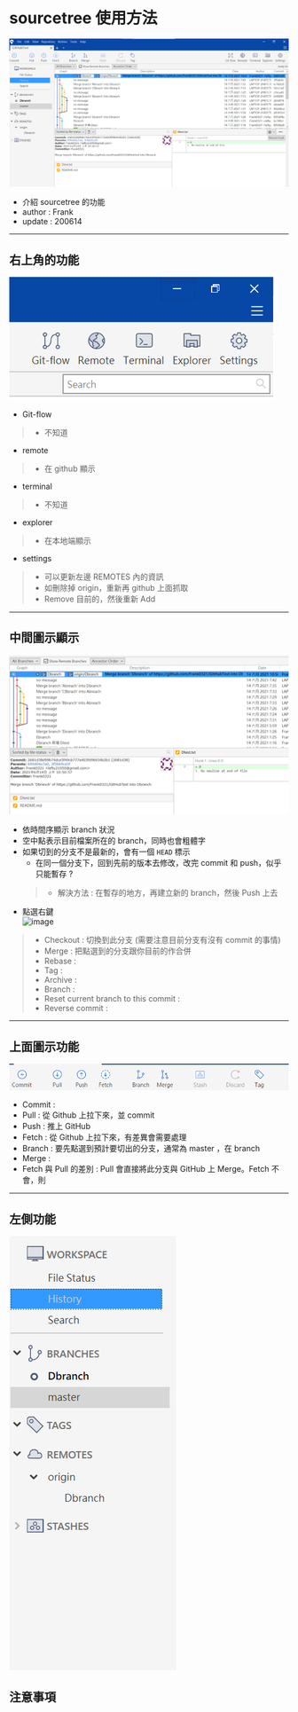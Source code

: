 # sourcetree 使用方法
![image](https://github.com/Frank0321/GitHubTest/blob/master/sourcetree_png/%E6%95%B4%E9%AB%94%E5%9C%96%E7%A4%BA.png)
- 介紹 sourcetree 的功能
- author : Frank
- update : 200614
---
## 右上角的功能
![image](https://github.com/Frank0321/GitHubTest/blob/master/sourcetree_png/%E5%8F%B3%E4%B8%8A%E8%A7%92%E5%8A%9F%E8%83%BD.png)
- Git-flow
> - 不知道
- remote
> - 在 github 顯示
- terminal
> - 不知道
- explorer
> - 在本地端顯示
- settings
> - 可以更新左邊 REMOTES 內的資訊
> - 如刪除掉 origin，重新再 github 上面抓取
> - Remove 目前的，然後重新 Add
---
## 中間圖示顯示
![image](https://github.com/Frank0321/GitHubTest/blob/master/sourcetree_png/%E4%B8%AD%E9%96%93%E5%9C%96%E7%A4%BA%E9%A1%AF%E7%A4%BA.png)
- 依時間序顯示 branch 狀況
- 空中點表示目前檔案所在的 branch，同時也會粗體字
- 如果切到的分支不是最新的，會有一個 `HEAD` 標示
  - 在同一個分支下，回到先前的版本去修改，改完 commit 和 push，似乎只能暫存 ?
  >  - 解決方法 : 在暫存的地方，再建立新的 branch，然後 Push 上去
- 點選右鍵
<br>![image](https://github.com/Frank0321/desktop-tutorial/blob/master/sourcetree_png/%E4%B8%AD%E9%96%93branch%E5%8F%B3%E9%8D%B5.png)</br>
> - Checkout : 切換到此分支 (需要注意目前分支有沒有 commit 的事情)
> - Merge : 把點選到的分支跟你目前的作合併
> - Rebase :
> - Tag :
> - Archive :
> - Branch :
> - Reset current branch to this commit : 
> - Reverse commit :
---
## 上面圖示功能
![image](https://github.com/Frank0321/GitHubTest/blob/master/sourcetree_png/%E4%B8%8A%E9%9D%A2%E5%9C%96%E7%A4%BA%E5%8A%9F%E8%83%BD.png)
- Commit : 
- Pull : 從 Github 上拉下來，並 commit
- Push : 推上 GitHub
- Fetch : 從 Github 上拉下來，有差異會需要處理 
- Branch : 要先點選到預計要切出的分支，通常為 master ，在 branch
- Merge :
- Fetch 與 Pull 的差別 : Pull 會直接將此分支與 GitHub 上 Merge。Fetch 不會，則 
---
## 左側功能
![image](https://github.com/Frank0321/GitHubTest/blob/master/sourcetree_png/%E5%B7%A6%E5%81%B4%E5%8A%9F%E8%83%BD.png)

## 注意事項

> 

